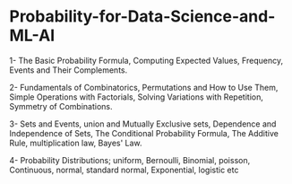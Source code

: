 # Probability-for-Data-Science-and-ML-AI
1- The Basic Probability Formula, Computing Expected Values, Frequency, Events and Their Complements.

2- Fundamentals of Combinatorics, Permutations and How to Use Them, Simple Operations with Factorials, Solving Variations with Repetition, Symmetry of Combinations.

3- Sets and Events, union and Mutually Exclusive sets, Dependence and Independence of Sets, The Conditional Probability Formula, The Additive Rule, multiplication law, Bayes' Law.

4- Probability Distributions; uniform, Bernoulli, Binomial, poisson, Continuous, normal, standard normal, Exponential, logistic etc
